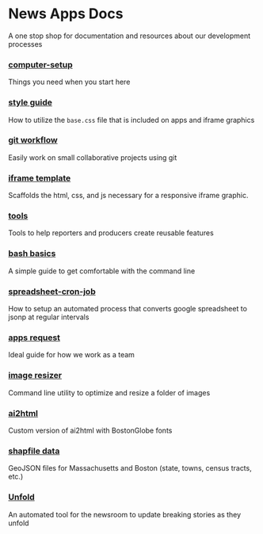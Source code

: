 # News Apps Docs
A one stop shop for documentation and resources about our development processes

### [computer-setup](computer-setup)
Things you need when you start here

### [style guide](https://bostonglobe.github.io/news-apps-style-guide)
How to utilize the `base.css` file that is included on apps and iframe graphics

### [git workflow](git-workflow)
Easily work on small collaborative projects using git

### [iframe template](https://github.com/BostonGlobe/globe-graphic-template)
Scaffolds the html, css, and js necessary for a responsive iframe graphic.

### [tools](tools)
Tools to help reporters and producers create reusable features

### [bash basics](bash-basics)
A simple guide to get comfortable with the command line

### [spreadsheet-cron-job](spreadsheet-cron-job)
How to setup an automated process that converts google spreadsheet to jsonp at regular intervals

### [apps request](apps-request)
Ideal guide for how we work as a team

### [image resizer](image-resizer)
Command line utility to optimize and resize a folder of images

### [ai2html](ai2html)
Custom version of ai2html with BostonGlobe fonts

### [shapfile data](https://github.com/bostonglobe/shapefiles)
GeoJSON files for Massachusetts and Boston (state, towns, census tracts, etc.)

### [Unfold](unfold)
An automated tool for the newsroom to update breaking stories as they unfold
